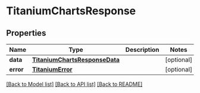 # TitaniumChartsResponse


## Properties
Name | Type | Description | Notes
------------ | ------------- | ------------- | -------------
**data** | [**TitaniumChartsResponseData**](TitaniumChartsResponseData.md) |  | [optional] 
**error** | [**TitaniumError**](TitaniumError.md) |  | [optional] 

[[Back to Model list]](../README.md#documentation-for-models) [[Back to API list]](../README.md#documentation-for-api-endpoints) [[Back to README]](../README.md)



